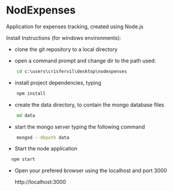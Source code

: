 NodExpenses
===========

Application for expenses tracking, created using Node.js


Install Instructions (for windows environments):

- clone the git repository to a local directory

- open a command prompt and change dir to the path used: 

``` bat
    cd c:\users\crisfervil\desktop\nodexpenses
```

- install project dependencies, typing

``` bat
    npm install
```

- create the data directory, to contain the mongo database files

``` bat
    md data
```

- start the mongo server typing the following command 

``` bat
    mongod --dbpath data
```

- Start the node application

``` bat
  npm start
```
  
- Open your prefered browser using the localhost and port 3000

  http://localhost:3000
